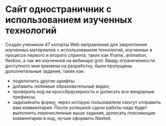 # Сайт одностраничник с использованием изученных технологий
Создан учеником 47 когорты Web направления для закрепления изученных материалов с использованием технологий, изученных в процессе первого и второго спринта, таких как Iframe, animation, flexbox, а так же изученной на вебинаре grid.
Ввиду ограниченности доступного мне времени на разработку, были пропущены дополнительные задания, такие как:
-   подключить другие шрифты;
-   добавить любимые образовательные видео;
-   проверить код на кроссбраузерность и дописать все вендорные префиксы;
-   задизайнить форму, через которую пользователи смогут отправить вам комментарий.
После успешной сдачи работы надо будет выполнить перечисленные выше задания, дописать поясняющие комментарии в код, лучше оформить Nested.
